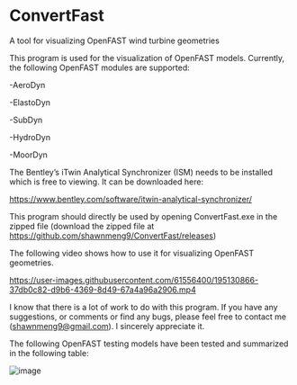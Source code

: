 # ConvertFast
A tool for visualizing OpenFAST wind turbine geometries

This program is used for the visualization of OpenFAST models. Currently, the following OpenFAST modules are supported:

-AeroDyn

-ElastoDyn

-SubDyn

-HydroDyn

-MoorDyn

The Bentley’s iTwin Analytical Synchronizer (ISM) needs to be installed which is free to viewing. It can be downloaded here:

https://www.bentley.com/software/itwin-analytical-synchronizer/

This program should directly be used by opening ConvertFast.exe in the zipped file (download the zipped file at https://github.com/shawnmeng9/ConvertFast/releases)

The following video shows how to use it for visualizing OpenFAST geometries.

https://user-images.githubusercontent.com/61556400/195130866-37db0c82-d9b6-4369-8d49-67a4a96a2906.mp4

I know that there is a lot of work to do with this program. If you have any suggestions, or comments or find any bugs, please feel free to contact me (shawnmeng9@gmail.com). I sincerely appreciate it.

The following OpenFAST testing models have been tested and summarized in the following table:

![image](https://user-images.githubusercontent.com/61556400/198859390-2830a285-00c3-4677-b7de-345bf5725f5f.png)
